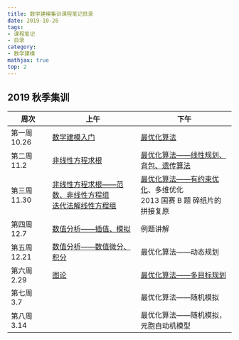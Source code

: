 ```yaml
---
title: 数学建模集训课程笔记目录
date: 2019-10-26
tags:
- 课程笔记
- 目录
category:
- 数学建模
mathjax: true
top: 2
---
```


## 2019 秋季集训

周次|上午|下午
-|-|-
第一周 10.26|[数学建模入门](../getting-started-mathematical-modeling/)|[最优化算法](../optimization-in-MCM)
第二周 11.2|[非线性方程求根](../non-linear-equation/)|[最优化算法——线性规划、背包、遗传算法](../optimization-in-MCM#线性规划)
第三周 11.30|[非线性方程求根——范数、非线性方程组](../non-linear-equation/#范数简介)<br>[迭代法解线性方程组](../iterative-method-in-solving-system-of-linear-equations/)|[最优化算法——有约束优化](../optimization-in-MCM/#有约束优化)、多维优化<br>2013 国赛 B 题 碎纸片的拼接复原
第四周 12.7|[数值分析——插值、模拟](/MATLAB/data-process-in-data-analysis)|例题讲解
第五周 12.21|[数值分析——数值微分、积分](/MATLAB/data-process-in-data-analysis#数值微分)|最优化算法——动态规划
第六周 2.29|[图论](../graphs)|[最优化算法——多目标规划](../optimization-in-MCM/#多目标优化)
第七周 3.7||最优化算法——随机模拟
第八周 3.14||最优化算法——随机模拟，元胞自动机模型